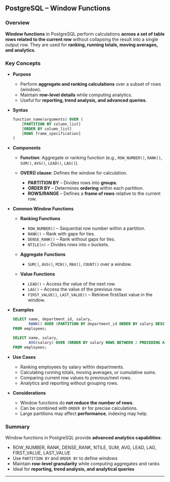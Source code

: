 ## PostgreSQL – Window Functions

### Overview

**Window functions** in PostgreSQL perform calculations **across a set of table rows related to the current row** without collapsing the result into a single output row. They are used for **ranking, running totals, moving averages, and analytics**.

### Key Concepts

* **Purpose**

  * Perform **aggregate and ranking calculations** over a subset of rows (window).
  * Maintain **row-level details** while computing analytics.
  * Useful for **reporting, trend analysis, and advanced queries**.

* **Syntax**

  ```sql
  function_name(arguments) OVER (
      [PARTITION BY column_list]
      [ORDER BY column_list]
      [ROWS frame_specification]
  )
  ```

* **Components**

  * **Function**: Aggregate or ranking function (e.g., `ROW_NUMBER()`, `RANK()`, `SUM()`, `AVG()`, `LEAD()`, `LAG()`).
  * **OVER() clause**: Defines the window for calculation.

    * **PARTITION BY** – Divides rows into **groups**.
    * **ORDER BY** – Determines **ordering** within each partition.
    * **ROWS/RANGE** – Defines a **frame of rows** relative to the current row.

* **Common Window Functions**

  * **Ranking Functions**

    * `ROW_NUMBER()` – Sequential row number within a partition.
    * `RANK()` – Rank with gaps for ties.
    * `DENSE_RANK()` – Rank without gaps for ties.
    * `NTILE(n)` – Divides rows into `n` buckets.
  * **Aggregate Functions**

    * `SUM()`, `AVG()`, `MIN()`, `MAX()`, `COUNT()` over a window.
  * **Value Functions**

    * `LEAD()` – Access the value of the next row.
    * `LAG()` – Access the value of the previous row.
    * `FIRST_VALUE()`, `LAST_VALUE()` – Retrieve first/last value in the window.

* **Examples**

  ```sql
  SELECT name, department_id, salary,
         RANK() OVER (PARTITION BY department_id ORDER BY salary DESC) AS dept_rank
  FROM employees;

  SELECT name, salary,
         AVG(salary) OVER (ORDER BY salary ROWS BETWEEN 2 PRECEDING AND CURRENT ROW) AS moving_avg
  FROM employees;
  ```

* **Use Cases**

  * Ranking employees by salary within departments.
  * Calculating running totals, moving averages, or cumulative sums.
  * Comparing current row values to previous/next rows.
  * Analytics and reporting without grouping rows.

* **Considerations**

  * Window functions do **not reduce the number of rows**.
  * Can be combined with `ORDER BY` for precise calculations.
  * Large partitions may affect **performance**, indexing may help.

### Summary

Window functions in PostgreSQL provide **advanced analytics capabilities**:

* ROW\_NUMBER, RANK, DENSE\_RANK, NTILE, SUM, AVG, LEAD, LAG, FIRST\_VALUE, LAST\_VALUE
* Use `PARTITION BY` and `ORDER BY` to define windows
* Maintain **row-level granularity** while computing aggregates and ranks
* Ideal for **reporting, trend analysis, and analytical queries**

---
